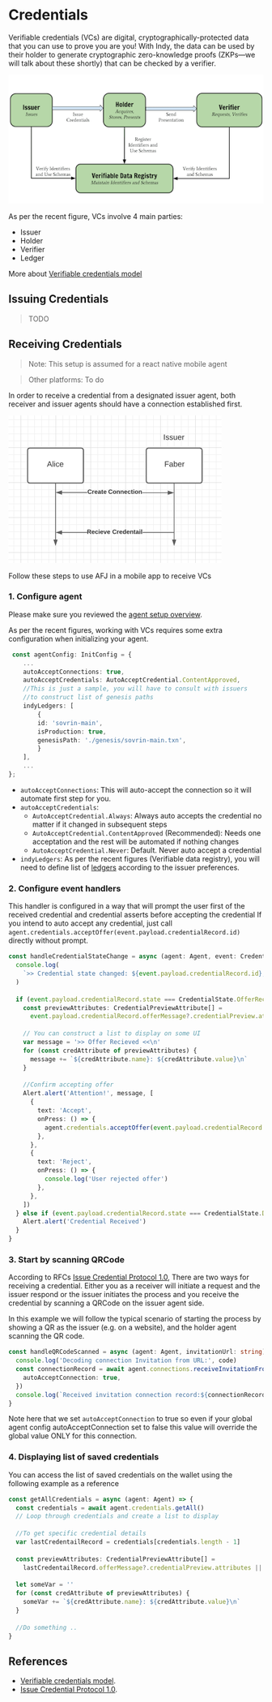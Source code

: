 # Credentials

Verifiable credentials (VCs) are digital, cryptographically-protected data that you can use to prove you are you! With Indy, the data can be used by their holder to generate cryptographic zero-knowledge proofs (ZKPs—we will talk about these shortly) that can be checked by a verifier.

![Verifiable credentials model](../images/The_W3C_Verifiable_Credentials_Model.png)

As per the recent figure, VCs involve 4 main parties:

- Issuer
- Holder
- Verifier
- Ledger

More about [Verifiable credentials model](https://www.w3.org/TR/vc-data-model/)

## Issuing Credentials

> TODO

## Receiving Credentials

> Note: This setup is assumed for a react native mobile agent

> Other platforms: To do

In order to receive a credential from a designated issuer agent, both receiver and issuer agents should have a connection established first.

![receiving credentials model](../images/rec_cred.png)

Follow these steps to use AFJ in a mobile app to receive VCs

### 1. Configure agent

Please make sure you reviewed the [agent setup overview](../0-agent.md).

As per the recent figures, working with VCs requires some extra configuration when initializing your agent.

```ts
 const agentConfig: InitConfig = {
    ...
    autoAcceptConnections: true,
    autoAcceptCredentials: AutoAcceptCredential.ContentApproved,
    //This is just a sample, you will have to consult with issuers
    //to construct list of genesis paths
    indyLedgers: [
        {
        id: 'sovrin-main',
        isProduction: true,
        genesisPath: './genesis/sovrin-main.txn',
        }
    ],
    ...
};
```

- `autoAcceptConnections`: This will auto-accept the connection so it will automate first step for you.
- `autoAcceptCredentials`:
  - `AutoAcceptCredential.Always`: Always auto accepts the credential no matter if it changed in subsequent steps
  - `AutoAcceptCredential.ContentApproved` (Recommended): Needs one acceptation and the rest will be automated if nothing changes
  - `AutoAcceptCredential.Never`: Default. Never auto accept a credential
- `indyLedgers`: As per the recent figures (Verifiable data registry), you will need to define list of [ledgers](../4-ledger.md) according to the issuer preferences.

### 2. Configure event handlers

This handler is configured in a way that will prompt the user first of the received credential and credential asserts before accepting the credential
If you intend to auto accept any credential, just call `agent.credentials.acceptOffer(event.payload.credentialRecord.id)` directly without prompt.

```ts
const handleCredentialStateChange = async (agent: Agent, event: CredentialStateChangedEvent) => {
  console.log(
    `>> Credential state changed: ${event.payload.credentialRecord.id}, previous state -> ${event.payload.previousState} new state: ${event.payload.credentialRecord.state}`
  )

  if (event.payload.credentialRecord.state === CredentialState.OfferReceived) {
    const previewAttributes: CredentialPreviewAttribute[] =
      event.payload.credentialRecord.offerMessage?.credentialPreview.attributes || []

    // You can construct a list to display on some UI
    var message = '>> Offer Recieved <<\n'
    for (const credAttribute of previewAttributes) {
      message += `${credAttribute.name}: ${credAttribute.value}\n`
    }

    //Confirm accepting offer
    Alert.alert('Attention!', message, [
      {
        text: 'Accept',
        onPress: () => {
          agent.credentials.acceptOffer(event.payload.credentialRecord.id)
        },
      },
      {
        text: 'Reject',
        onPress: () => {
          console.log('User rejected offer')
        },
      },
    ])
  } else if (event.payload.credentialRecord.state === CredentialState.Done) {
    Alert.alert('Credential Received')
  }
}
```

### 3. Start by scanning QRCode

According to RFCs [Issue Credential Protocol 1.0](https://github.com/hyperledger/aries-rfcs/blob/main/features/0036-issue-credential/README.md), There are two ways for receiving a credential. Either you as a receiver will initiate a request and the issuer respond or the issuer initiates the process and you receive the credential by scanning a QRCode on the issuer agent side.

In this example we will follow the typical scenario of starting the process by showing a QR as the issuer (e.g. on a website), and the holder agent scanning the QR code.

```ts
const handleQRCodeScanned = async (agent: Agent, invitationUrl: string) => {
  console.log('Decoding connection Invitation from URL:', code)
  const connectionRecord = await agent.connections.receiveInvitationFromUrl(invitationUrl, {
    autoAcceptConnection: true,
  })
  console.log(`Received invitation connection record:${connectionRecord}`)
}
```

Note here that we set `autoAcceptConnection` to true so even if your global agent config autoAcceptConnection set to false this value will override the global value ONLY for this connection.

### 4. Displaying list of saved credentials

You can access the list of saved credentials on the wallet using the following example as a reference

```ts
const getAllCredentials = async (agent: Agent) => {
  const credentials = await agent.credentials.getAll()
  // Loop through credentials and create a list to display

  //To get specific credential details
  var lastCredentailRecord = credentials[credentials.length - 1]

  const previewAttributes: CredentialPreviewAttribute[] =
    lastCredentailRecord.offerMessage?.credentialPreview.attributes || []

  let someVar = ''
  for (const credAttribute of previewAttributes) {
    someVar += `${credAttribute.name}: ${credAttribute.value}\n`
  }

  //Do something ..
}
```

## References

- [Verifiable credentials model](https://www.w3.org/TR/vc-data-model/).
- [Issue Credential Protocol 1.0](https://github.com/hyperledger/aries-rfcs/blob/main/features/0036-issue-credential/README.md).
